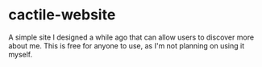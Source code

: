 # cactile-website
A simple site I designed a while ago that can allow users to discover more about me. 
This is free for anyone to use, as I'm not planning on using it myself.
